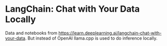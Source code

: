 # LangChain: Chat with Your Data Locally
Data and notebooks from https://learn.deeplearning.ai/langchain-chat-with-your-data. But instead of OpenAI llama.cpp is used to do inference locally.
